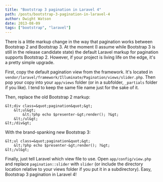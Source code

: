 ```yaml
---
title: "Bootstrap 3 pagination in Laravel 4"
path: /posts/bootstrap-3-pagination-in-laravel-4
author: Dwight Watson
date: 2013-08-09
tags: ["bootstrap", "laravel"]
---
```


There is a little markup change in the way that pagination works between Bootstrap 2 and Bootstrap 3. At the moment (I assume while Bootstrap 3 is still in the release candidate state) the default Laravel markup for pagination supports Bootstrap 2. However, if your project is living life on the edge, it&#039;s a pretty simple upgrade.

First, copy the default pagination view from the framework. It&#039;s located in `vendor/laravel/framework/Illuminate/Pagination/views/slider.php`. Then pop your copy into your `app/views` folder (or in a subfolder, `_partials` folder if you like). I tend to keep the same file name just for the sake of it.

Then, replace the old Bootstrap 2 markup:

    &lt;div class=&quot;pagination&quot;&gt;
	    &lt;ul&gt;
		    &lt;?php echo $presenter-&gt;render(); ?&gt;
		&lt;/ul&gt;
	&lt;/div&gt;
	
With the brand-spanking new Bootstrap 3:

    &lt;ul class=&quot;pagination&quot;&gt;
	    &lt;?php echo $presenter-&gt;render(); ?&gt;
	&lt;/ul&gt;
	
Finally, just tell Laravel which view file to use. Open `app/config/view.php` and replace `pagination::slider` with `slider` (or include the directory location relative to your views folder if you put it in a subdirectory). Easy, Bootstrap 3 pagination in Laravel 4!
